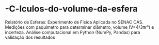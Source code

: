 # -C-lculos-do-volume-da-esfera
Relatório de Esferas: Experimento de Física Aplicada no SENAC CAS. Medições com paquímetro para determinar diâmetro, volume (V=4/3πr³) e incerteza. Análise computacional em Python (NumPy, Pandas) para validação dos resultados
